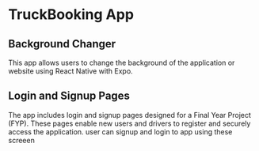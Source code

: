 # TruckBooking App

## Background Changer

This app allows users to change the background of the application or website using React Native with Expo.

## Login and Signup Pages

The app includes login and signup pages designed for a Final Year Project (FYP). These pages enable new users and drivers to register and securely access the application.
user can signup and login to app using these screeen
